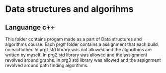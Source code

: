 # Data structures and algorihms

## Languange c++

This folder contains progam made as a part of Data structures and algorithms course.
Each prg# folder contains a assignment that each build on eachother.
In prg1 std library was not allowed and the algorithms are written by myself.
In prg2 std library was allowed and the assigmnent revolved around graphs.
In prg3 std library was allowed and the assignment revolved around path finding algorithms.
